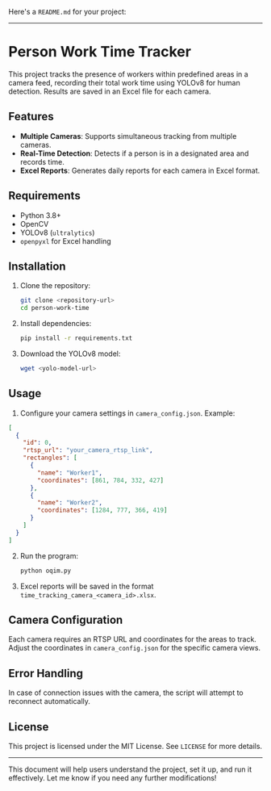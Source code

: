 Here's a `README.md` for your project:

---

# Person Work Time Tracker

This project tracks the presence of workers within predefined areas in a camera feed, recording their total work time using YOLOv8 for human detection. Results are saved in an Excel file for each camera.

## Features
- **Multiple Cameras**: Supports simultaneous tracking from multiple cameras.
- **Real-Time Detection**: Detects if a person is in a designated area and records time.
- **Excel Reports**: Generates daily reports for each camera in Excel format.

## Requirements
- Python 3.8+
- OpenCV
- YOLOv8 (`ultralytics`)
- `openpyxl` for Excel handling

## Installation

1. Clone the repository:
   ```bash
   git clone <repository-url>
   cd person-work-time
   ```

2. Install dependencies:
   ```bash
   pip install -r requirements.txt
   ```

3. Download the YOLOv8 model:
   ```bash
   wget <yolo-model-url>
   ```

## Usage

1. Configure your camera settings in `camera_config.json`. Example:

```json
[
  {
    "id": 0,
    "rtsp_url": "your_camera_rtsp_link",
    "rectangles": [
      {
        "name": "Worker1",
        "coordinates": [861, 784, 332, 427]
      },
      {
        "name": "Worker2",
        "coordinates": [1284, 777, 366, 419]
      }
    ]
  }
]
```

2. Run the program:
   ```bash
   python oqim.py
   ```

3. Excel reports will be saved in the format `time_tracking_camera_<camera_id>.xlsx`.

## Camera Configuration
Each camera requires an RTSP URL and coordinates for the areas to track. Adjust the coordinates in `camera_config.json` for the specific camera views.

## Error Handling
In case of connection issues with the camera, the script will attempt to reconnect automatically.

## License
This project is licensed under the MIT License. See `LICENSE` for more details.

--- 

This document will help users understand the project, set it up, and run it effectively. Let me know if you need any further modifications!
